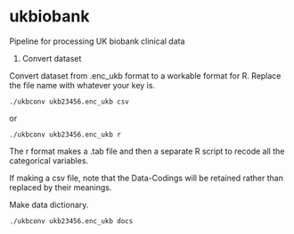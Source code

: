 # ukbiobank
Pipeline for processing UK biobank clinical data


1. Convert dataset

Convert dataset from .enc_ukb format to a workable format for R. Replace the file name with whatever your key is.

```
./ukbconv ukb23456.enc_ukb csv
```
or

```
./ukbconv ukb23456.enc_ukb r
```
The r format makes a .tab file and then a separate R script to recode all the categorical variables.

If making a csv file, note that the Data-Codings will be retained rather than replaced by their meanings.


Make data dictionary.
```
./ukbconv ukb23456.enc_ukb docs
```
